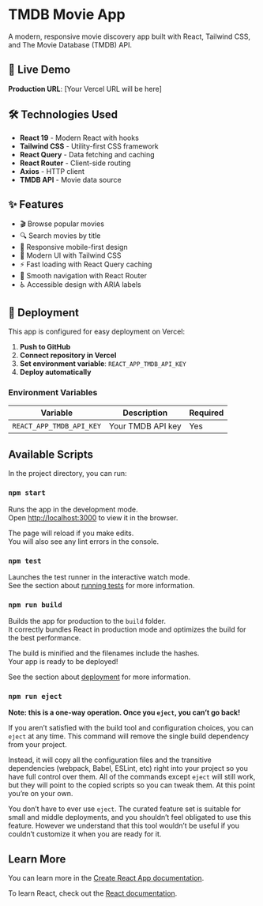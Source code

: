 # TMDB Movie App

A modern, responsive movie discovery app built with React, Tailwind CSS, and The Movie Database (TMDB) API.

## 🚀 Live Demo

**Production URL**: [Your Vercel URL will be here]

## 🛠 Technologies Used

- **React 19** - Modern React with hooks
- **Tailwind CSS** - Utility-first CSS framework
- **React Query** - Data fetching and caching
- **React Router** - Client-side routing
- **Axios** - HTTP client
- **TMDB API** - Movie data source

## ✨ Features

- 🎬 Browse popular movies
- 🔍 Search movies by title
- 📱 Responsive mobile-first design
- 🎨 Modern UI with Tailwind CSS
- ⚡ Fast loading with React Query caching
- 🧭 Smooth navigation with React Router
- ♿ Accessible design with ARIA labels

## 🚀 Deployment

This app is configured for easy deployment on Vercel:

1. **Push to GitHub**
2. **Connect repository in Vercel**
3. **Set environment variable**: `REACT_APP_TMDB_API_KEY`
4. **Deploy automatically**

### Environment Variables

| Variable | Description | Required |
|----------|-------------|----------|
| `REACT_APP_TMDB_API_KEY` | Your TMDB API key | Yes |

## Available Scripts

In the project directory, you can run:

### `npm start`

Runs the app in the development mode.\
Open [http://localhost:3000](http://localhost:3000) to view it in the browser.

The page will reload if you make edits.\
You will also see any lint errors in the console.

### `npm test`

Launches the test runner in the interactive watch mode.\
See the section about [running tests](https://facebook.github.io/create-react-app/docs/running-tests) for more information.

### `npm run build`

Builds the app for production to the `build` folder.\
It correctly bundles React in production mode and optimizes the build for the best performance.

The build is minified and the filenames include the hashes.\
Your app is ready to be deployed!

See the section about [deployment](https://facebook.github.io/create-react-app/docs/deployment) for more information.

### `npm run eject`

**Note: this is a one-way operation. Once you `eject`, you can’t go back!**

If you aren’t satisfied with the build tool and configuration choices, you can `eject` at any time. This command will remove the single build dependency from your project.

Instead, it will copy all the configuration files and the transitive dependencies (webpack, Babel, ESLint, etc) right into your project so you have full control over them. All of the commands except `eject` will still work, but they will point to the copied scripts so you can tweak them. At this point you’re on your own.

You don’t have to ever use `eject`. The curated feature set is suitable for small and middle deployments, and you shouldn’t feel obligated to use this feature. However we understand that this tool wouldn’t be useful if you couldn’t customize it when you are ready for it.

## Learn More

You can learn more in the [Create React App documentation](https://facebook.github.io/create-react-app/docs/getting-started).

To learn React, check out the [React documentation](https://reactjs.org/).
